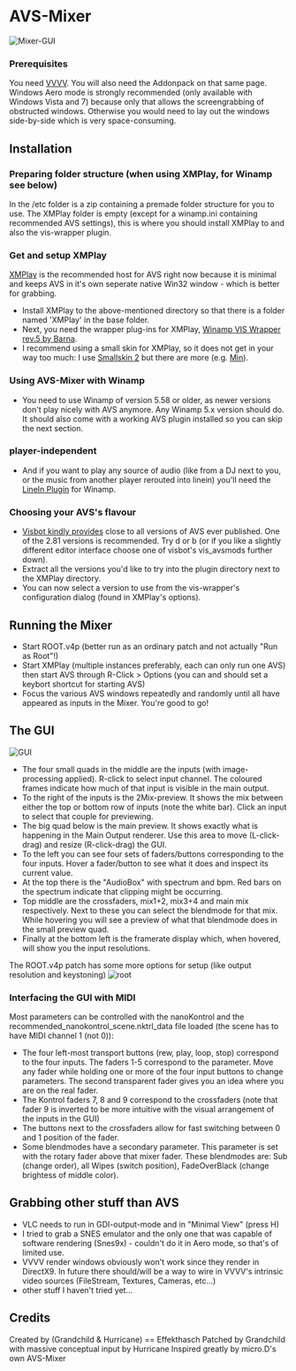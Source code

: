 # AVS-Mixer

![Mixer-GUI](https://github.com/grandchild/AVS-Mixer/raw/master/etc/MixerComplete1.png)

### Prerequisites
You need [VVVV](http://vvvv.org/downloads). You will also need the Addonpack on that same page.
Windows Aero mode is strongly recommended (only available with Windows Vista and 7) because only that allows the screengrabbing of obstructed windows. Otherwise you would need to lay out the windows side-by-side which is very space-consuming.

## Installation
### Preparing folder structure (when using XMPlay, for Winamp see below)
In the /etc folder is a zip containing a premade folder structure for you to use. The XMPlay folder is empty (except for a winamp.ini containing recommended AVS settings), this is where you should install XMPlay to and also the vis-wrapper plugin.

### Get and setup XMPlay
[XMPlay](http://support.xmplay.com/index.php) is the recommended host for AVS right now because it is minimal and keeps AVS in it's own seperate native Win32 window - which is better for grabbing.
* Install XMPlay to the above-mentioned directory so that there is a folder named 'XMPlay' in the base folder.
* Next, you need the wrapper plug-ins for XMPlay, [Winamp VIS Wrapper rev.5 by Barna](http://www.nukular.ch/xmp-wavis_rev.5.zip).
* I recommend using a small skin for XMPlay, so it does not get in your way too much: I use [Smallskin 2](http://support.xmplay.com/files_view.php?file_id=308) but there are more (e.g. [Min](http://support.xmplay.com/files_view.php?file_id=546)).

### Using AVS-Mixer with Winamp
* You need to use Winamp of version 5.58 or older, as newer versions don't play nicely with AVS anymore. Any Winamp 5.x version should do. It should also come with a working AVS plugin installed so you can skip the next section.

### player-independent
* And if you want to play any source of audio (like from a DJ next to you, or the music from another player rerouted into linein) you'll need the [LineIn Plugin](http://www.winamp.com/plugin/linein-plugin-v1-80/84040) for Winamp.

### Choosing your AVS's flavour
* [Visbot kindly provides](http://avs.visbot.net/) close to all versions of AVS ever published. One of the 2.81 versions is recommended. Try d or b (or if you like a slightly different editor interface choose one of visbot's vis_avsmods further down).
* Extract all the versions you'd like to try into the plugin directory next to the XMPlay directory.
* You can now select a version to use from the vis-wrapper's configuration dialog (found in XMPlay's options).

## Running the Mixer
* Start ROOT.v4p (better run as an ordinary patch and not actually "Run as Root"!)
* Start XMPlay (multiple instances preferably, each can only run one AVS) then start AVS through R-Click > Options (you can and should set a keybort shortcut for starting AVS)
* Focus the various AVS windows repeatedly and randomly until all have appeared as inputs in the Mixer.
You're good to go!

## The GUI
![GUI](https://github.com/grandchild/AVS-Mixer/raw/master/etc/GUI_simple.png)
* The four small quads in the middle are the inputs (with image-processing applied). R-click to select input channel. The coloured frames indicate how much of that input is visible in the main output.
* To the right of the inputs is the 2Mix-preview. It shows the mix between either the top or bottom row of inputs (note the white bar). Click an input to select that couple for previewing.
* The big quad below is the main preview. It shows exactly what is happening in the Main Output renderer. Use this area to move (L-click-drag) and resize (R-click-drag) the GUI.
* To the left you can see four sets of faders/buttons corresponding to the four inputs. Hover a fader/button to see what it does and inspect its current value.
* At the top there is the "AudioBox" with spectrum and bpm. Red bars on the spectrum indicate that clipping might be occurring.
* Top middle are the crossfaders, mix1+2, mix3+4 and main mix respectively. Next to these you can select the blendmode for that mix. While hovering you will see a preview of what that blendmode does in the small preview quad.
* Finally at the bottom left is the framerate display which, when hovered, will show you the input resolutions.

The ROOT.v4p patch has some more options for setup (like output resolution and keystoning)
![root](https://github.com/grandchild/AVS-Mixer/raw/master/etc/ROOTpatch_small.png)

### Interfacing the GUI with MIDI
Most parameters can be controlled with the nanoKontrol and the recommended_nanokontrol_scene.nktrl_data file loaded (the scene has to have MIDI channel 1 (not 0)):
* The four left-most transport buttons (rew, play, loop, stop) correspond to the four inputs. The faders 1-5 correspond to the parameter. Move any fader while holding one or more of the four input buttons to change parameters. The second transparent fader gives you an idea where you are on the real fader.
* The Kontrol faders 7, 8 and 9 correspond to the crossfaders (note that fader 9 is inverted to be more intuitive with the visual arrangement of the inputs in the GUI)
* The buttons next to the crossfaders allow for fast switching between 0 and 1 position of the fader.
* Some blendmodes have a secondary parameter. This parameter is set with the rotary fader above that mixer fader. These blendmodes are: Sub (change order), all Wipes (switch position), FadeOverBlack (change brightess of middle color).

## Grabbing other stuff than AVS
* VLC needs to run in GDI-output-mode and in "Minimal View" (press H)
* I tried to grab a SNES emulator and the only one that was capable of software rendering (Snes9x) - couldn't do it in Aero mode, so that's of limited use.
* VVVV render windows obviously won't work since they render in DirectX9. In future there should/will be a way to wire in VVVV's intrinsic video sources (FileStream, Textures, Cameras, etc...)
* other stuff I haven't tried yet...

## Credits
Created by (Grandchild & Hurricane) == Effekthasch
Patched by Grandchild with massive conceptual input by Hurricane
Inspired greatly by micro.D's own AVS-Mixer